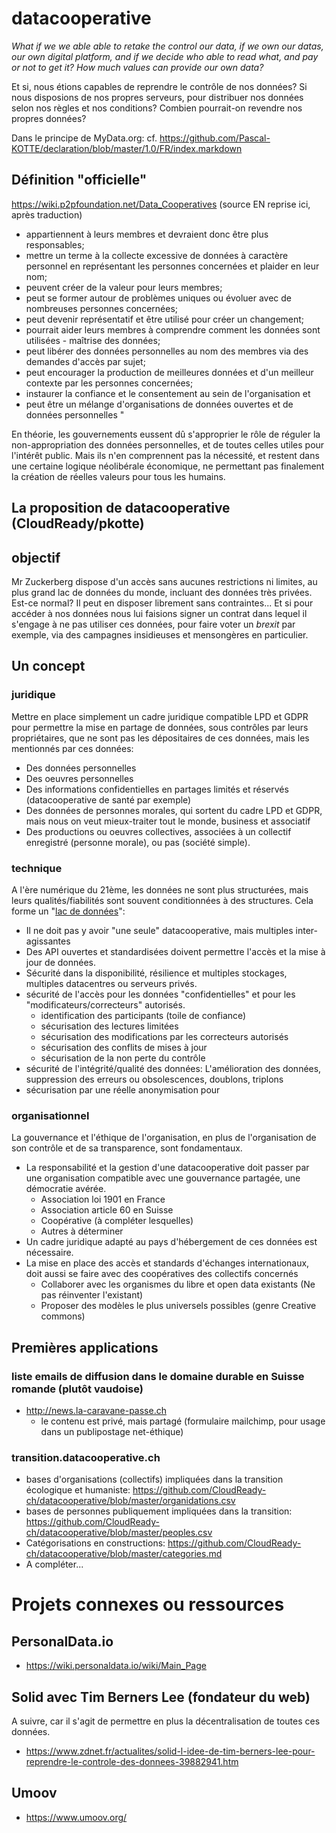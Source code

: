 # datacooperative
_What if we we able able to retake the control our data, if we own our datas, our own digital platform, and if we decide who able to read what, and pay or not to get it? How much values can provide our own data?_

Et si, nous étions capables de reprendre le contrôle de nos données? Si nous disposions de nos propres serveurs, pour distribuer nos données selon nos règles et nos conditions? Combien pourrait-on revendre nos propres données?

Dans le principe de MyData.org: cf. https://github.com/Pascal-KOTTE/declaration/blob/master/1.0/FR/index.markdown

## Définition "officielle"
https://wiki.p2pfoundation.net/Data_Cooperatives (source EN reprise ici, après traduction)
* appartiennent à leurs membres et devraient donc être plus responsables;
* mettre un terme à la collecte excessive de données à caractère personnel en représentant les personnes concernées et plaider en leur nom;
* peuvent créer de la valeur pour leurs membres;
* peut se former autour de problèmes uniques ou évoluer avec de nombreuses personnes concernées;
* peut devenir représentatif et être utilisé pour créer un changement;
* pourrait aider leurs membres à comprendre comment les données sont utilisées - maîtrise des données;
* peut libérer des données personnelles au nom des membres via des demandes d'accès par sujet;
* peut encourager la production de meilleures données et d'un meilleur contexte par les personnes concernées;
* instaurer la confiance et le consentement au sein de l'organisation et
* peut être un mélange d'organisations de données ouvertes et de données personnelles "

En théorie, les gouvernements eussent dû s'approprier le rôle de réguler la non-appropriation des données personnelles, et de toutes celles utiles pour l'intérêt public. Mais ils n'en comprennent pas la nécessité, et restent dans une certaine logique néolibérale économique, ne permettant pas finalement la création de réelles valeurs pour tous les humains.

## La proposition de datacooperative (CloudReady/pkotte)
## objectif
Mr Zuckerberg dispose d'un accès sans aucunes restrictions ni limites, au plus grand lac de données du monde, incluant des données très privées. Est-ce normal? Il peut en disposer librement sans contraintes... Et si pour accéder à nos données nous lui faisions signer un contrat dans lequel il s'engage à ne pas utiliser ces données, pour faire voter un _brexit_ par exemple, via des campagnes insidieuses et mensongères en particulier.
## Un concept
### juridique
Mettre en place simplement un cadre juridique compatible LPD et GDPR pour permettre la mise en partage de données, sous contrôles par leurs propriétaires, que ne sont pas les dépositaires de ces données, mais les mentionnés par ces données:
* Des données personnelles
* Des oeuvres personnelles
* Des informations confidentielles en partages limités et réservés (datacooperative de santé par exemple)
* Des données de personnes morales, qui sortent du cadre LPD et GDPR, mais nous on veut mieux-traiter tout le monde, business et associatif
* Des productions ou oeuvres collectives, associées à un collectif enregistré (personne morale), ou pas (société simple).
### technique
A l'ère numérique du 21ème, les données ne sont plus structurées, mais leurs qualités/fiabilités sont souvent conditionnées à des structures. Cela forme un "[lac de données](https://fr.wikipedia.org/wiki/Lac_de_donn%C3%A9es)":
* Il ne doit pas y avoir "une seule" datacooperative, mais multiples inter-agissantes
* Des API ouvertes et standardisées doivent permettre l'accès et la mise à jour de données.
* Sécurité dans la disponibilité, résilience et multiples stockages, multiples datacentres ou serveurs privés.
* sécurité de l'accès pour les données "confidentielles" et pour les "modificateurs/correcteurs" autorisés.
  * identification des participants (toile de confiance)
  * sécurisation des lectures limitées
  * sécurisation des modifications par les correcteurs autorisés
  * sécurisation des conflits de mises à jour
  * sécurisation de la non perte du contrôle 
* sécurité de l'intégrité/qualité des données: L'amélioration des données, suppression des erreurs ou obsolescences, doublons, triplons
* sécurisation par une réelle anonymisation pour 

### organisationnel
La gouvernance et l'éthique de l'organisation, en plus de l'organisation de son contrôle et de sa transparence, sont fondamentaux.
* La responsabilité et la gestion d'une datacooperative doit passer par une organisation compatible avec une gouvernance partagée, une démocratie avérée.
  * Association loi 1901 en France
  * Association article 60 en Suisse
  * Coopérative (à compléter lesquelles)
  * Autres à déterminer
* Un cadre juridique adapté au pays d'hébergement de ces données est nécessaire.
* La mise en place des accès et standards d'échanges internationaux, doit aussi se faire avec des coopératives des collectifs concernés
  * Collaborer avec les organismes du libre et open data existants (Ne pas réinventer l'existant)
  * Proposer des modèles le plus universels possibles (genre Creative commons)

## Premières applications
### liste emails de diffusion dans le domaine durable en Suisse romande (plutôt vaudoise)
* http://news.la-caravane-passe.ch
  * le contenu est privé, mais partagé (formulaire mailchimp, pour usage dans un publipostage net-éthique)
### transition.datacooperative.ch
* bases d'organisations (collectifs) impliquées dans la transition écologique et humaniste: https://github.com/CloudReady-ch/datacooperative/blob/master/organidations.csv
* bases de personnes publiquement impliquées dans la transition: https://github.com/CloudReady-ch/datacooperative/blob/master/peoples.csv
* Catégorisations en constructions: https://github.com/CloudReady-ch/datacooperative/blob/master/categories.md
* A compléter...

# Projets connexes ou ressources
## PersonalData.io
* https://wiki.personaldata.io/wiki/Main_Page
## Solid avec Tim Berners Lee (fondateur du web)
A suivre, car il s'agit de permettre en plus la décentralisation de toutes ces données.
* https://www.zdnet.fr/actualites/solid-l-idee-de-tim-berners-lee-pour-reprendre-le-controle-des-donnees-39882941.htm
## Umoov
* https://www.umoov.org/
